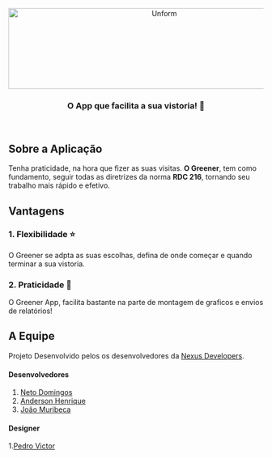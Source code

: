 <p align="center">
  <img src="https://user-images.githubusercontent.com/49910898/75724278-d24ba000-5cbc-11ea-80ab-9413e498e750.png" height="160" width="600" alt="Unform" />
</p>

<h3 align="center">
  O App que facilita a sua vistoria! 🥦
</h3>

<br>

## Sobre a Aplicação
Tenha praticidade, na hora que fizer as suas visitas. <strong>O Greener</strong>, tem como fundamento, seguir todas as diretrizes da norma <strong>RDC 216</strong>, tornando seu trabalho mais rápido e efetivo.  

## Vantagens

### 1. Flexibilidade ⭐
O Greener se adpta as suas escolhas, defina de onde começar e quando terminar a sua vistoria.

### 2. Praticidade 👥
O Greener App, facilita bastante na parte de montagem de graficos e envios de relatórios!

## A Equipe
Projeto Desenvolvido pelos os desenvolvedores da [Nexus Developers](https://github.com/nexus-developers).

#### Desenvolvedores
1. [Neto Domingos](https://github.com/netodomingos)
2. [Anderson Henrique](https://github.com/Lamithy)
3. [João Muribeca](https://github.com/CheffJ)

#### Designer
1.[Pedro Victor](https://www.linkedin.com/in/pedro-victor-gomes-021075192/)

